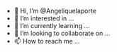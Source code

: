 - 👋 Hi, I’m @Angeliquelaporte
- 👀 I’m interested in ...
- 🌱 I’m currently learning ...
- 💞️ I’m looking to collaborate on ...
- 📫 How to reach me ...

<!---
Angeliquelaporte/Angeliquelaporte is a ✨ special ✨ repository because its `README.md` (this file) appears on your GitHub profile.
You can click the Preview link to take a look at your changes.
--->

